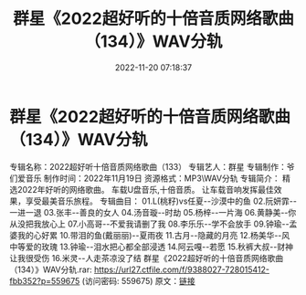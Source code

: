 ﻿---
title: 群星《2022超好听的十倍音质网络歌曲（134）》WAV分轨
date: 2022-11-20 07:18:37
categories: WAV车载音乐、镜像
tags: 华语中文
---
# 群星《2022超好听的十倍音质网络歌曲（134）》WAV分轨

专辑名称：2022超好听十倍音质网络歌曲（133）
专辑艺人：群星
专辑制作：爷们爱音乐
制作时间：2022年11月19日
资源格式：MP3\WAV分轨
专辑简介：
精选2022年好听的网络歌曲。
车载U盘音乐,十倍音质。
让车载音响发挥最佳效果，享受最美音乐旅程。
专辑曲目：
01.L(桃籽)vs任夏--沙漠中的鱼
02.阮妍霏--一进一退
03.张丰--善良的女人
04.汤音璇--时劫
05.杨梓--一片海
06.黄静美--你从没把我放心上
07.小高哥--不爱我请删了我
08.李乐乐--学不会放手
09.钟瑜--孟婆我的心好累
10.带泪的鱼(戴丽丽)--夏雨夜
11.古月--隐藏的月亮
12.杨美华--风中等爱的玫瑰
13.钟瑜--泪水把心都全部浸透
14.阿云嘎--若愿
15.秋裤大叔--财神让我很受伤
16.米灵--人走茶凉没了结
群星《2022超好听的十倍音质网络歌曲（134）》WAV分轨.rar:
https://url27.ctfile.com/f/9388027-728015412-fbb352?p=559675
(访问密码: 559675)
原文：[链接](https://blog.sina.com.cn/s/blog_1647c7e76010310c0.html)